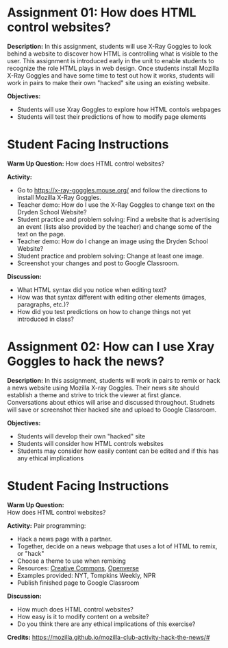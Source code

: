 # Assignment 01:  How does HTML control websites?
**Description:**
In this assignment, students will use X-Ray Goggles to look behind a website to discover how HTML is controlling what is visible to the user.  This assignment is introduced early in the unit to enable students to recognize the role HTML plays in web design.  Once students install Mozilla X-Ray Goggles and have some time to test out how it works, students will work in pairs to make their own "hacked" site using an existing website. 

**Objectives:**
- Students will use Xray Goggles to explore how HTML contols webpages
- Students will test their predictions of how to modify page elements 

# Student Facing Instructions
**Warm Up Question:**
How does HTML control websites?<br>

**Activity:**
- Go to https://x-ray-goggles.mouse.org/ and follow the directions to install Mozilla X-Ray Goggles.
- Teacher demo:  How do I use the X-Ray Goggles to change text on the Dryden School Website?
- Student practice and problem solving: Find a website that is advertising an event (lists also provided by the teacher) and change some of the text on the page. 
- Teacher demo: How do I change an image using the Dryden School Website?  
- Student practice and problem solving: Change at least one image.
- Screenshot your changes and post to Google Classroom. 

**Discussion:**
- What HTML syntax did you notice when editing text?
- How was that syntax different with editing other elements (images, paragraphs, etc.)?
- How did you test predictions on how to change things not yet introduced in class? 

# Assignment 02:  How can I use Xray Goggles to hack the news? 
**Description:**
In this assignment, students will work in pairs to remix or hack a news website using Mozilla X-ray Goggles.  Their news site should establish a theme and strive to trick the viewer at first glance.  Conversations about ethics will arise and discussed throughout. Studnets will save or screenshot thier hacked site and upload to Google Classroom. 

**Objectives:**
- Students will develop their own "hacked" site
- Students will consider how HTML controls websites
- Students may consider how easily content can be edited and if this has any ethical implications

# Student Facing Instructions
**Warm Up Question:**<br>
How does HTML control websites?<br>

**Activity:**
Pair programming:  
- Hack a news page with a partner.
- Together, decide on a news webpage that uses a lot of HTML to remix, or "hack"
- Choose a theme to use when remixing
- Resources: [Creative Commons](https://creativecommons.org/use-remix/), [Openverse](https://wordpress.org/openverse/?referrer=creativecommons.org)
- Examples provided:  NYT, Tompkins Weekly, NPR
- Publish finished page to Google Classroom

**Discussion:**
- How much does HTML control websites?
- How easy is it to modify content on a website?
- Do you think there are any ethical implications of this exercise? 

**Credits:** https://mozilla.github.io/mozilla-club-activity-hack-the-news/#
